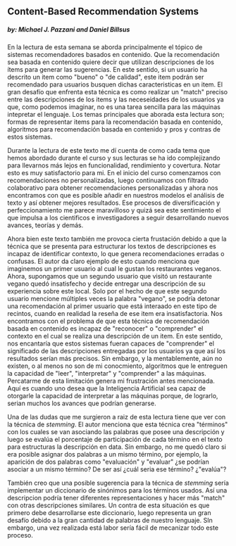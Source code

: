 ## Content-Based Recommendation Systems
##### *by: Michael J. Pazzani and Daniel Billsus*


En la lectura de esta semana se aborda principalmente el tópico de sistemas recomendadores basados en contenido. Que la recomendación sea basada en contenido quiere decir que utilizan descripciones de los ítems para generar las sugerencias. En este sentido, si un usuario ha descrito un item como "bueno" o "de calidad", este item podrán ser recomendado para usuarios busquen dichas caracteristicas en un item. El gran desafío que enfrenta esta técnica es como realizar un "match" preciso entre las descripciones de los items y las neceseidades de los usuarios ya que, como podemos imaginar, no es una tarea sencilla para las máquinas intepretar el lenguaje. Los temas principales que aborada esta lectura son; formas de representar items para la recomendación basada en contenido, algoritmos para recomendación basada en contenido y pros y contras de estos sistemas.

Durante la lectura de este texto me dí cuenta de como cada tema que hemos abordado durante el curso y sus lecturas se ha ido complejizando para llevarnos más lejos en funcionalidad, rendimiento y covertura. Notar esto es muy satisfactorio para mi. En el inicio del curso comenzamos con recomendaciones no personalizadas, luego continuamos con filtrado colaborativo para obtener recomendaciones personalizadas y ahora nos encontramos con que es posible añadir en nuestros modelos el análisis de texto y así obtener mejores resultados. Ese procesos de diversificación y perfeccionamiento me parece maravilloso y quizá sea este sentimiento el que impulsa a los cientificos e investigadores a seguir desarrollando nuevos avances, teorías y demás.

Ahora bien este texto también me provoca cierta frustación debido a que la técnica que se presenta para estructurar los textos de descripciones es incapaz de identificar contexto, lo que genera recomendaciones erradas o confusas. El autor da claro ejemplo de esto cuando menciona que imaginemos un primer usuario al cual le gustan los restaurantes veganos. Ahora, supongamos que un segundo usuario que visitó un restaurante vegano quedó insatisfecho y decide entregar una descripción de su experiencia sobre este local. Solo por el hecho de que este segundo usuario mencione múltiples veces la palabra "vegano", se podría detonar una recomendación al primer usuario que está interaado en este tipo de recintos, cuando en realidad la reseña de ese item era insatisfactoria. Nos encontramos con el problema de que esta técnica de recomendación basada en contenido es incapaz de "reconocer" o "comprender" el contexto en el cual se realiza una descripción de un item. En este sentido, nos encantaría que estos sistemas fueran capaces de "comprender" el significado de las descripciones entregadas por los usuarios ya que así los resultados serían más precisos. Sin embargo, y la mentablemente, aún no existen, o al menos no son de mi conocmiento, algoritmos que le entreguen la capacidad de "leer", "interpretar" y "comprender" a las máquinas. Percatarme de esta limitación genera mi frustración antes mencionada. Aquí es cuando uno desea que la Inteligencia Artificial sea capaz de otorgarle la capacidad de interpretar a las máquinas porque, de lograrlo, serian muchos los avances que podrían generarse.

Una de las dudas que me surgieron a raiz de esta lectura tiene que ver con la técnica de *stemming*. El autor menciona que esta técnica crea "términos" con los cuales se van asociando las palabras que posee una descripción y luego se evalúa el porcentaje de participación de cada término en el texto para estructuras la descripción en data. Sin embargo, no me quedó claro si era posible asignar dos palabras a un mismo término, por ejemplo, la aparición de dos palabras como "evaluación" y "evaluar" ¿se podrían asociar a un mismo término? De ser así ¿cuál seria ese término? ¿"evalúa"? 

También creo que una posible sugerencia para la técnica de *stemming* sería implementar un diccionario de sinónimos para los términos usados. Así una descripcion podría tener diferentes representaciones y hacer más "match" con otras descripciones similares. Un contra de esta situación es que primero debe desarrollarse este diccionario, luego representa un gran desafío debido a la gran cantidad de palabras de nuestro lenguaje. SIn embargo, una vez realizada está labor sería fácil de mecanizar todo este proceso.

